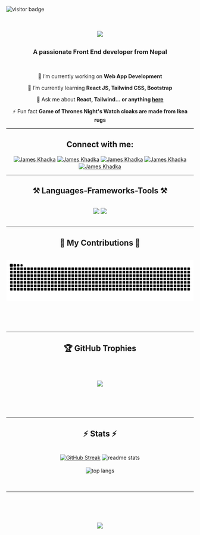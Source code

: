 ![visitor badge](https://visitor-badge.laobi.icu/badge?page_id=jwenjian.visitor-badge&left_color=red&right_color=green) 

<h1 align="center">
 <img src="https://readme-typing-svg.herokuapp.com/?font=Pacifico&size=50&color=ff69b4&center=true&vCenter=true&width=500&height=65&duration=4000&lines=Hi+There!+👋;+I'm+James+Khadka!;+A+BSc.CSIT+Student;+And+a+Football+Lover" />
</h1>

<h3 align="center">A passionate Front End developer from Nepal</h3>

<br/>

<div align="center" >
 
 🔭 I’m currently working on **Web App Development**
 
 🌱 I’m currently learning **React JS, Tailwind CSS, Bootstrap**

💬 Ask me about **React, Tailwind... or anything [here](https://github.com/iamjameskhadka/iamjameskhadka/issues)**

⚡ Fun fact **Game of Thrones Night's Watch cloaks are made from Ikea rugs**

 </div>
 <hr/>

 <h2 align="center">Connect with me:</h2>
<p align="center">
<a href="https://www.linkedin.com/in/james-khadka-26b100236/" target="blank"><img align="center" src="https://raw.githubusercontent.com/rahuldkjain/github-profile-readme-generator/master/src/images/icons/Social/linked-in-alt.svg" alt="James Khadka" height="40" width="50" /></a>
<a href="https://instagram.com/james_khadka__" target="blank"><img align="center" src="https://raw.githubusercontent.com/rahuldkjain/github-profile-readme-generator/master/src/images/icons/Social/instagram.svg" alt="James Khadka" height="40" width="50" /></a>
<a href="https://x.com/c/James_khadka__" target="blank"><img align="center" src="https://raw.githubusercontent.com/rahuldkjain/github-profile-readme-generator/master/src/images/icons/Social/twitter.svg" alt="James Khadka" height="40" width="50" /></a>
 <a href="https://github.com/JamesKhadka" target="blank"><img align="center" src="https://raw.githubusercontent.com/rahuldkjain/github-profile-readme-generator/master/src/images/icons/Social/github.svg" alt="James Khadka" height="40" width="50" /></a> 
 <a href="https://kganesh.com.np/" target="blank"><img align="center" src="https://raw.githubusercontent.com/rahuldkjain/github-profile-readme-generator/master/src/images/icons/Social/codepen.svg" alt="James Khadka" height="40" width="50" /></a>
</p>
 


 <hr/>
 
<h2 align="center">⚒️ Languages-Frameworks-Tools ⚒️</h2>
<br/>
<div align="center">
<img src="https://skillicons.dev/icons?i=react,bootstrap,mui,html,css,vscode,github,figma,tailwind,git,r" />
<img src="https://skillicons.dev/icons?i=nodejs,python,javascript,typescript,express,firebase,mongodb,c,java,nextjs,mysql" /><br>
</div>

<br/>
<hr/>

<div align="center">
  <h2 >🐍 My Contributions 🐍</h2>
  <br>
  <img alt="snake eating my contributions" src="https://raw.githubusercontent.com/iamjameskhadka/iamjameskhadka/output/github-contribution-grid-snake.svg" />
  
  <br/><br/><br/>
</div>

<hr/>

<div align="center">
<h2>🏆 GitHub Trophies</h2> 
<br><br>

![](https://github-profile-trophy.vercel.app/?username=iamjameskhadka&theme=radical&no-frame=false&no-bg=true&margin-w=20&margin-h=20)

  <br/><br/><br/>

<div/>
<hr/>

<h2 align="center">⚡ Stats ⚡</h2>
<br>
<div align="center">
 <a href="https://git.io/streak-stats"><img src="https://streak-stats.demolab.com?user=iamjameskhadka&theme=panda&hide_border=true&date_format=j%20M%5B%20Y%5D" alt="GitHub Streak" /></a>
  <img width="410"  src="https://github-readme-stats.vercel.app/api?username=iamjameskhadka&count_private=true&show_icons=true&theme=panda&rank_icon=github&border_radius=10" alt="readme stats" />
  <br/> <br/>
  <img width="410" align="center" src="https://github-readme-stats.vercel.app/api/top-langs/?username=iamjameskhadka&hide=HTML&langs_count=8&layout=compact&theme=panda&border_radius=10&size_weight=0.5&count_weight=0.5&exclude_repo=github-readme-stats" alt="top langs" />
</div>


<br/>
<br/>


<hr/>

<br/>

<h1 align="center">
    <img src="https://readme-typing-svg.herokuapp.com/?font=Poppins&size=17&color=ff69b4&center=true&vCenter=true&width=500&height=70&duration=5000&lines=THANK+YOU+FOR+VISITING;+|+DON'T+FORGET+TO+SMASH+THAT+STAR+AND+FORK+IN+REPO;" />
</h1>


<br/>
